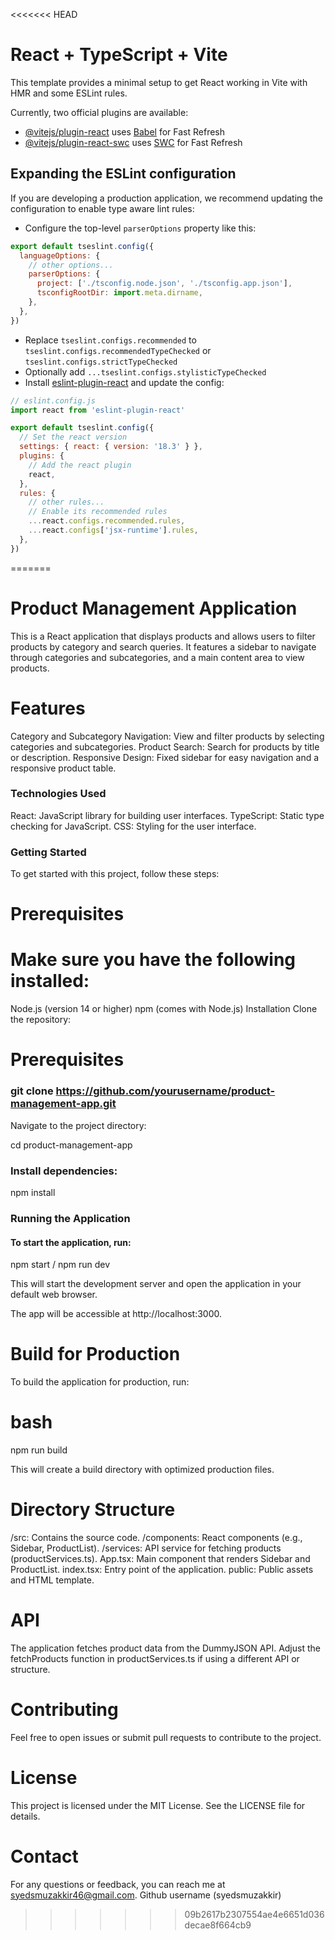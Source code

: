 <<<<<<< HEAD
# React + TypeScript + Vite

This template provides a minimal setup to get React working in Vite with HMR and some ESLint rules.

Currently, two official plugins are available:

- [@vitejs/plugin-react](https://github.com/vitejs/vite-plugin-react/blob/main/packages/plugin-react/README.md) uses [Babel](https://babeljs.io/) for Fast Refresh
- [@vitejs/plugin-react-swc](https://github.com/vitejs/vite-plugin-react-swc) uses [SWC](https://swc.rs/) for Fast Refresh

## Expanding the ESLint configuration

If you are developing a production application, we recommend updating the configuration to enable type aware lint rules:

- Configure the top-level `parserOptions` property like this:

```js
export default tseslint.config({
  languageOptions: {
    // other options...
    parserOptions: {
      project: ['./tsconfig.node.json', './tsconfig.app.json'],
      tsconfigRootDir: import.meta.dirname,
    },
  },
})
```

- Replace `tseslint.configs.recommended` to `tseslint.configs.recommendedTypeChecked` or `tseslint.configs.strictTypeChecked`
- Optionally add `...tseslint.configs.stylisticTypeChecked`
- Install [eslint-plugin-react](https://github.com/jsx-eslint/eslint-plugin-react) and update the config:

```js
// eslint.config.js
import react from 'eslint-plugin-react'

export default tseslint.config({
  // Set the react version
  settings: { react: { version: '18.3' } },
  plugins: {
    // Add the react plugin
    react,
  },
  rules: {
    // other rules...
    // Enable its recommended rules
    ...react.configs.recommended.rules,
    ...react.configs['jsx-runtime'].rules,
  },
})
```
=======
# Product Management Application


This is a React application that displays products and allows users to filter products by category and search queries. It features a sidebar to navigate through categories and subcategories, and a main content area to view products.

# Features

Category and Subcategory Navigation: View and filter products by selecting categories and subcategories.
Product Search: Search for products by title or description.
Responsive Design: Fixed sidebar for easy navigation and a responsive product table.

### Technologies Used
React: JavaScript library for building user interfaces.
TypeScript: Static type checking for JavaScript.
CSS: Styling for the user interface.

### Getting Started

To get started with this project, follow these steps:

# Prerequisites


# Make sure you have the following installed:

Node.js (version 14 or higher)
npm (comes with Node.js)
Installation
Clone the repository:

# Prerequisites


###  git clone https://github.com/yourusername/product-management-app.git
Navigate to the project directory:


cd product-management-app

### Install dependencies:


npm install

### Running the Application

#### To start the application, run:


npm start / npm run dev 

This will start the development server and open the application in your default web browser. 

The app will be accessible at http://localhost:3000.

# Build for Production

To build the application for production, run:

# bash

npm run build

This will create a build directory with optimized production files.

# Directory Structure

/src: Contains the source code.
/components: React components (e.g., Sidebar, ProductList).
/services: API service for fetching products (productServices.ts).
App.tsx: Main component that renders Sidebar and ProductList.
index.tsx: Entry point of the application.
public: Public assets and HTML template.

# API

The application fetches product data from the DummyJSON API. Adjust the fetchProducts function in productServices.ts if using a different API or structure.

# Contributing


Feel free to open issues or submit pull requests to contribute to the project.

# License
This project is licensed under the MIT License. See the LICENSE file for details.

# Contact
For any questions or feedback, you can reach me at syedsmuzakkir46@gmail.com.
Github username (syedsmuzakkir)
>>>>>>> 09b2617b2307554ae4e6651d036decae8f664cb9

